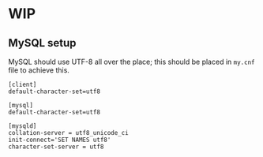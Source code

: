 # WIP

## MySQL setup

MySQL should use UTF-8 all over the place; this should be placed in `my.cnf` file to achieve this.

```
[client]
default-character-set=utf8

[mysql]
default-character-set=utf8

[mysqld]
collation-server = utf8_unicode_ci
init-connect='SET NAMES utf8'
character-set-server = utf8
```

